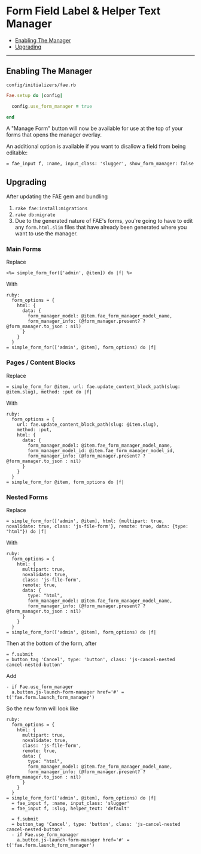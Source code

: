 # Form Field Label & Helper Text Manager

* [Enabling The Manager](#enabling)
* [Upgrading](#upgrading)

---

## Enabling The Manager

`config/initializers/fae.rb`
```ruby
Fae.setup do |config|

  config.use_form_manager = true

end
```
A "Manage Form" button will now be available for use at the top of your forms that opens the manager overlay.

An additional option is available if you want to disallow a field from being editable:

```slim
= fae_input f, :name, input_class: 'slugger', show_form_manager: false
```

## Upgrading
After updating the FAE gem and bundling
1. `rake fae:install:migrations`
2. `rake db:migrate`
3. Due to the generated nature of FAE's forms, you're going to have to edit any `form.html.slim` files that have already been generated where you want to use the manager.

### Main Forms

Replace

```slim
<%= simple_form_for(['admin', @item]) do |f| %>
```

With

```slim
ruby:
  form_options = {
    html: {
      data: {
        form_manager_model: @item.fae_form_manager_model_name,
        form_manager_info: (@form_manager.present? ? @form_manager.to_json : nil)
      }
    }
  }
= simple_form_for(['admin', @item], form_options) do |f|
```

### Pages / Content Blocks

Replace

```slim
= simple_form_for @item, url: fae.update_content_block_path(slug: @item.slug), method: :put do |f|
```

With

```slim
ruby:
  form_options = {
    url: fae.update_content_block_path(slug: @item.slug),
    method: :put,
    html: {
      data: {
        form_manager_model: @item.fae_form_manager_model_name,
        form_manager_model_id: @item.fae_form_manager_model_id,
        form_manager_info: (@form_manager.present? ? @form_manager.to_json : nil)
      }
    }
  }
= simple_form_for @item, form_options do |f|
```

### Nested Forms

Replace

```slim
= simple_form_for(['admin', @item], html: {multipart: true, novalidate: true, class: 'js-file-form'}, remote: true, data: {type: "html"}) do |f|
```

With

```slim
ruby:
  form_options = {
    html: {
      multipart: true,
      novalidate: true,
      class: 'js-file-form',
      remote: true,
      data: {
        type: "html",
        form_manager_model: @item.fae_form_manager_model_name,
        form_manager_info: (@form_manager.present? ? @form_manager.to_json : nil)
      }
    }
  }
= simple_form_for(['admin', @item], form_options) do |f|
```

Then at the bottom of the form, after
```slim
= f.submit
= button_tag 'Cancel', type: 'button', class: 'js-cancel-nested cancel-nested-button'
```
Add
```slim
- if Fae.use_form_manager
  a.button.js-launch-form-manager href='#' = t('fae.form.launch_form_manager')
```
So the new form will look like
```slim
ruby:
  form_options = {
    html: {
      multipart: true,
      novalidate: true,
      class: 'js-file-form',
      remote: true,
      data: {
        type: "html",
        form_manager_model: @item.fae_form_manager_model_name,
        form_manager_info: (@form_manager.present? ? @form_manager.to_json : nil)
      }
    }
  }
= simple_form_for(['admin', @item], form_options) do |f|
  = fae_input f, :name, input_class: 'slugger'
  = fae_input f, :slug, helper_text: 'default'

  = f.submit
  = button_tag 'Cancel', type: 'button', class: 'js-cancel-nested cancel-nested-button'
  - if Fae.use_form_manager
    a.button.js-launch-form-manager href='#' = t('fae.form.launch_form_manager')
```
